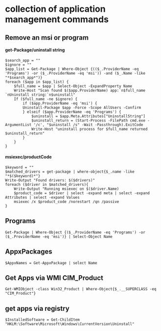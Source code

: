 # collection of application management commands

## Remove an msi or program 
#### get-Package/uninstall string

    $search_app = ""
    $ignore = ""
    $app_list = Get-Package | Where-Object {(($_.ProviderName -eq 'Programs') -or ($_.ProviderName -eq 'msi')) -and ($_.Name -like "*$search_app*")}
    foreach ($app in $app_list) {
        $full_name = $app | Select-Object -ExpandProperty Name
        Write-Host "Scan found $($app.ProviderName) app:`n$full_name `nUninstall string:`n$uninstall"
        If ($full_name -ne $ignore) {
            if ($app.ProviderName -eq 'msi') {
            Uninstall-Package $app -Force -Scope AllUsers -Confirm
            } elseif ($app.ProviderName -eq 'Programs') {
                $uninstall = $app.Meta.Attributes["UninstallString"]
                $uninstall_return = (Start-Process -FilePath cmd.exe -ArgumentList '/c', "$uninstall /s" -Wait -Passthrough).ExitCode
                Write-Host "uninstall process for $full_name returned $uninstall_return"
            }
        }
    }
    
#### msiexec/productCode

    $keyword = ""
    $matched_drivers = get-package | where-object{$_.name -like "*$($keyword)*"}
    Write-Output "Found drivers: $($drivers)"
    foreach ($driver in $matched_drivers){
        Write-Output "Running msiexec on $($driver.Name)
        $product_code = $driver | select -expand meta | select -expand Attributes | select -expand Values
        msiexec /x $product_code /norestart /qn /passive
    }


## Programs
    Get-Package | Where-Object {($_.ProviderName -eq 'Programs') -or ($_.ProviderName -eq 'msi')} | Select-Object Name

## AppxPackages
    $AppxNames = Get-AppxPackage | select Name 

## Get Apps via WMI CIM_Product
    Get-WMIObject -class Win32_Product | Where-Object{$_.__SUPERCLASS -eq "CIM_Product"}

## get apps via registry
    $InstalledSoftware = Get-ChildItem "HKLM:\Software\Microsoft\Windows\CurrentVersion\Uninstall"

